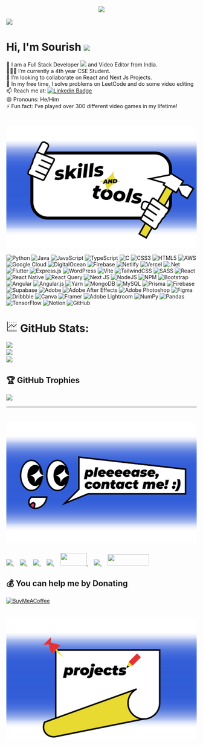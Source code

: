 

<div id="header" align="center">
  <img src="https://i.giphy.com/media/v1.Y2lkPTc5MGI3NjExcDVkZWd6bmp2bDkwcmpjOWl5bmExbXoyaXlzOHh5OXluNDNjMXVxZiZlcD12MV9pbnRlcm5hbF9naWZfYnlfaWQmY3Q9cw/lP8xu5t2DLGG045H8F/giphy.gif" height="200" width="auto"/>
</div>

[![](https://visitcount.itsvg.in/api?id=justysssss&icon=0&color=0)](https://visitcount.itsvg.in)

#  Hi, I'm Sourish  <img src="https://media.giphy.com/media/hvRJCLFzcasrR4ia7z/giphy.gif" width="30px"/>
🔭 I am a Full Stack Developer <img src="https://media.giphy.com/media/WUlplcMpOCEmTGBtBW/giphy.gif" width="30"> and Video Editor from India.<br>
👨🏽‍💻 I’m currently a 4th year CSE Student. <br>
👯 I’m looking to collaborate on React and Next Js Projects.<br>
💬 In my free time, I solve problems on LeetCode and do some video editing<br>
📫 Reach me at: [![Linkedin Badge](https://img.shields.io/badge/-Sourish-blue?style=flat&logo=Linkedin&logoColor=white)](https://www.linkedin.com/in/sourishbose10)<br>
😄 Pronouns: He/Him<br>
⚡ Fun fact: I’ve played over 300 different video games in my lifetime!

# <img src="https://github.com/justysssss/justysssss/blob/main/Assets/Sourish-Skills.svg" align="center"/> 
![Python](https://img.shields.io/badge/python-3670A0?style=for-the-badge&logo=python&logoColor=ffdd54) ![Java](https://img.shields.io/badge/java-%23ED8B00.svg?style=for-the-badge&logo=openjdk&logoColor=white) ![JavaScript](https://img.shields.io/badge/javascript-%23323330.svg?style=for-the-badge&logo=javascript&logoColor=%23F7DF1E) ![TypeScript](https://img.shields.io/badge/typescript-%23007ACC.svg?style=for-the-badge&logo=typescript&logoColor=white) ![C](https://img.shields.io/badge/c-%2300599C.svg?style=for-the-badge&logo=c&logoColor=white) ![CSS3](https://img.shields.io/badge/css3-%231572B6.svg?style=for-the-badge&logo=css3&logoColor=white) ![HTML5](https://img.shields.io/badge/html5-%23E34F26.svg?style=for-the-badge&logo=html5&logoColor=white) ![AWS](https://img.shields.io/badge/AWS-%23FF9900.svg?style=for-the-badge&logo=amazon-aws&logoColor=white) ![Google Cloud](https://img.shields.io/badge/GoogleCloud-%234285F4.svg?style=for-the-badge&logo=google-cloud&logoColor=white) ![DigitalOcean](https://img.shields.io/badge/DigitalOcean-%230167ff.svg?style=for-the-badge&logo=digitalOcean&logoColor=white) ![Firebase](https://img.shields.io/badge/firebase-%23039BE5.svg?style=for-the-badge&logo=firebase) ![Netlify](https://img.shields.io/badge/netlify-%23000000.svg?style=for-the-badge&logo=netlify&logoColor=#00C7B7) ![Vercel](https://img.shields.io/badge/vercel-%23000000.svg?style=for-the-badge&logo=vercel&logoColor=white) ![.Net](https://img.shields.io/badge/.NET-5C2D91?style=for-the-badge&logo=.net&logoColor=white) ![Flutter](https://img.shields.io/badge/Flutter-%2302569B.svg?style=for-the-badge&logo=Flutter&logoColor=white) ![Express.js](https://img.shields.io/badge/express.js-%23404d59.svg?style=for-the-badge&logo=express&logoColor=%2361DAFB) ![WordPress](https://img.shields.io/badge/WordPress-%23117AC9.svg?style=for-the-badge&logo=WordPress&logoColor=white) ![Vite](https://img.shields.io/badge/vite-%23646CFF.svg?style=for-the-badge&logo=vite&logoColor=white) ![TailwindCSS](https://img.shields.io/badge/tailwindcss-%2338B2AC.svg?style=for-the-badge&logo=tailwind-css&logoColor=white) ![SASS](https://img.shields.io/badge/SASS-hotpink.svg?style=for-the-badge&logo=SASS&logoColor=white) ![React](https://img.shields.io/badge/react-%2320232a.svg?style=for-the-badge&logo=react&logoColor=%2361DAFB) ![React Native](https://img.shields.io/badge/react_native-%2320232a.svg?style=for-the-badge&logo=react&logoColor=%2361DAFB) ![React Query](https://img.shields.io/badge/-React%20Query-FF4154?style=for-the-badge&logo=react%20query&logoColor=white) ![Next JS](https://img.shields.io/badge/Next-black?style=for-the-badge&logo=next.js&logoColor=white) ![NodeJS](https://img.shields.io/badge/node.js-6DA55F?style=for-the-badge&logo=node.js&logoColor=white) ![NPM](https://img.shields.io/badge/NPM-%23CB3837.svg?style=for-the-badge&logo=npm&logoColor=white) ![Bootstrap](https://img.shields.io/badge/bootstrap-%238511FA.svg?style=for-the-badge&logo=bootstrap&logoColor=white) ![Angular](https://img.shields.io/badge/angular-%23DD0031.svg?style=for-the-badge&logo=angular&logoColor=white) ![Angular.js](https://img.shields.io/badge/angular.js-%23E23237.svg?style=for-the-badge&logo=angularjs&logoColor=white) ![Yarn](https://img.shields.io/badge/yarn-%232C8EBB.svg?style=for-the-badge&logo=yarn&logoColor=white) ![MongoDB](https://img.shields.io/badge/MongoDB-%234ea94b.svg?style=for-the-badge&logo=mongodb&logoColor=white) ![MySQL](https://img.shields.io/badge/mysql-4479A1.svg?style=for-the-badge&logo=mysql&logoColor=white) ![Prisma](https://img.shields.io/badge/Prisma-3982CE?style=for-the-badge&logo=Prisma&logoColor=white) ![Firebase](https://img.shields.io/badge/firebase-a08021?style=for-the-badge&logo=firebase&logoColor=ffcd34) ![Supabase](https://img.shields.io/badge/Supabase-3ECF8E?style=for-the-badge&logo=supabase&logoColor=white) ![Adobe](https://img.shields.io/badge/adobe-%23FF0000.svg?style=for-the-badge&logo=adobe&logoColor=white) ![Adobe After Effects](https://img.shields.io/badge/Adobe%20After%20Effects-9999FF.svg?style=for-the-badge&logo=Adobe%20After%20Effects&logoColor=white) ![Adobe Photoshop](https://img.shields.io/badge/adobe%20photoshop-%2331A8FF.svg?style=for-the-badge&logo=adobe%20photoshop&logoColor=white) ![Figma](https://img.shields.io/badge/figma-%23F24E1E.svg?style=for-the-badge&logo=figma&logoColor=white) ![Dribbble](https://img.shields.io/badge/Dribbble-EA4C89?style=for-the-badge&logo=dribbble&logoColor=white) ![Canva](https://img.shields.io/badge/Canva-%2300C4CC.svg?style=for-the-badge&logo=Canva&logoColor=white) ![Framer](https://img.shields.io/badge/Framer-black?style=for-the-badge&logo=framer&logoColor=blue) ![Adobe Lightroom](https://img.shields.io/badge/Adobe%20Lightroom-31A8FF.svg?style=for-the-badge&logo=Adobe%20Lightroom&logoColor=white) ![NumPy](https://img.shields.io/badge/numpy-%23013243.svg?style=for-the-badge&logo=numpy&logoColor=white) ![Pandas](https://img.shields.io/badge/pandas-%23150458.svg?style=for-the-badge&logo=pandas&logoColor=white) ![TensorFlow](https://img.shields.io/badge/TensorFlow-%23FF6F00.svg?style=for-the-badge&logo=TensorFlow&logoColor=white) ![Notion](https://img.shields.io/badge/Notion-%23000000.svg?style=for-the-badge&logo=notion&logoColor=white) ![GitHub](https://img.shields.io/badge/github-%23121011.svg?style=for-the-badge&logo=github&logoColor=white)

# <img src="https://github.com/justysssss/justysssss/blob/main/Assets/icons8-graph.gif" width="auto" height="30"/> GitHub Stats:
![](https://github-readme-stats.vercel.app/api?username=justysssss&theme=tokyonight&hide_border=false&include_all_commits=false&count_private=false)<br/>
![](https://github-readme-streak-stats.herokuapp.com/?user=justysssss&theme=tokyonight&hide_border=false)<br/>
![](https://github-readme-stats.vercel.app/api/top-langs/?username=justysssss&theme=tokyonight&hide_border=false&include_all_commits=false&count_private=false&layout=compact)

## 🏆 GitHub Trophies
![](https://github-profile-trophy.vercel.app/?username=justysssss&theme=radical&no-frame=false&no-bg=true&margin-w=4)

---

# <img src="https://github.com/justysssss/justysssss/blob/main/Assets/Sourish-Readme-Contacts.svg"/>
<a href="https://www.behance.net/sourishbose">
    
  <img src="https://img.shields.io/badge/Behance-1769ff?logo=behance&logoColor=white" width="100" height="auto" />
</a>&nbsp;&nbsp;&nbsp;
<a href="https://instagram.com/sourishbose10">
    <img src="https://img.shields.io/badge/Instagram-%23E4405F.svg?logo=Instagram&logoColor=white" width="110" height="auto" />
</a>&nbsp;&nbsp;&nbsp;
<a href="https://linkedin.com/in/sourishbose10">
    <img src="https://img.shields.io/badge/LinkedIn-%230077B5.svg?logo=linkedin&logoColor=white" width="100" height="auto" />
</a>&nbsp;&nbsp;&nbsp;
<a href="https://www.twitch.tv/itzjustysss">
    <img src="https://img.shields.io/badge/Twitch-%239146FF.svg?logo=Twitch&logoColor=white" width="90" height="auto" />
</a>&nbsp;&nbsp;&nbsp;
<a href="https://x.com/itzjustysss">
    <img src="https://img.shields.io/badge/X-black.svg?logo=X&logoColor=white" width="70" height="33" />
</a>&nbsp;&nbsp;&nbsp;
<a href="https://www.youtube.com/@itzjustysss">
    <img src="https://img.shields.io/badge/YouTube-%23FF0000.svg?logo=YouTube&logoColor=white" width="100" height="auto" />
</a>&nbsp;&nbsp;&nbsp;
<a href="https://codepen.io/Sourish-Bose">
    <img src="https://img.shields.io/badge/Codepen-000000?style=for-the-badge&logo=codepen&logoColor=white" width="110" height="30" />
</a>

  ## 💰 You can help me by Donating
  [![BuyMeACoffee](https://img.shields.io/badge/Buy%20Me%20a%20Coffee-ffdd00?style=for-the-badge&logo=buy-me-a-coffee&logoColor=black)](https://buymeacoffee.com/https://www.buymeacoffee.com/justysss) 

# <img src="https://github.com/justysssss/justysssss/blob/main/Assets/Sourish-Projects.svg"/>
